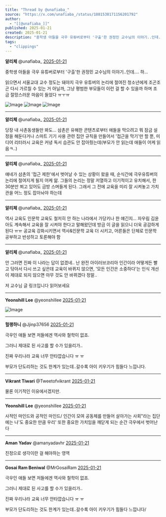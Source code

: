 ```yaml
---
title: "Thread by @unafiaba_"
source: "https://x.com/unafiaba_/status/1881538171156201792"
author:
  - "[[@unafiaba_]]"
published: 2025-01-21
created: 2025-01-21
description: "중학생 아들을 극우 유튜버로부터 '구출'한 권정민 교수님의 이야기..인데.... 하... 읽으면서 서울교대 교수 정도는 돼야지 극우 유튜버의 논리에 절여진 청소년에게 조곤조곤 다시 가르칠 수 있는 거 아닐까, 그냥 평범한 부모들이 이런 걸 할 수 있을"
tags:
  - "clippings"
---
```

**알리체** @unafiaba\_ [2025-01-21](https://x.com/unafiaba_/status/1881538171156201792)

중학생 아들을 극우 유튜버로부터 '구출'한 권정민 교수님의 이야기..인데.... 하...

읽으면서 서울교대 교수 정도는 돼야지 극우 유튜버의 논리에 절여진 청소년에게 조곤조곤 다시 가르칠 수 있는 거 아닐까, 그냥 평범한 부모들이 이런 걸 할 수 있을까 하며 조금 절망스러운 마음이 들었다 ㅠㅜㅠ

![Image](https://pbs.twimg.com/media/GhyQYNgaQAAfpr5?format=png&name=large) ![Image](https://pbs.twimg.com/media/GhyQyLRagAAA2VM?format=png&name=large) ![Image](https://pbs.twimg.com/media/GhyQ4mGbsAAedce?format=png&name=large)

---

**알리체** @unafiaba\_ [2025-01-21](https://x.com/unafiaba_/status/1881538765640159598)

당장 내 사촌동생들만 봐도... 삼촌은 유해한 콘텐츠로부터 애들을 막으려고 뭐 잠금 설정을 해둔다거나 스마트 기기 사용 관련 집안 규칙을 만들어서 '접근을 막기'만 할 뿐, 미디어 리터러시 교육은 커녕 독서 습관도 안 잡아줬는데(부모가 안 읽는데 애들이 어케 읽음ㅋ..)

---

**알리체** @unafiaba\_ [2025-01-21](https://x.com/unafiaba_/status/1881540599444303956)

얘네가 삼촌의 '접근 제한'에서 벗어날 수 있는 상황이 왔을 때, 순식간에 극우유튜버의 논리에 절여지게 될지 어케 앎. 그들의 논리는 정말 저열하고 이기적이고 유치해서, 한 30분만 쬐고 있어도 금방 스며들게 된다. 그래서 그 전에 교육을 미리 잘 시켜놓고 가치관을 어느 정도 잡아놔야 하는데

---

**알리체** @unafiaba\_ [2025-01-21](https://x.com/unafiaba_/status/1881541160516337986)

역사 교육도 인문학 교육도 철저히 안 하는 나라에서 가당키나 한 얘긴지... 자우림 김윤아도 계속해서 교육을 잘 시켜야 한다고 말해왔던데 방금 이 글을 읽으니 더욱 공감하게 된다 ㅠㅠ 공교육 강화시키면서 역사&인문학 교육 더 시키고, 어른들은 단체로 인문학 공부하고 반성하고 토론해야 함

---

**알리체** @unafiaba\_ [2025-01-21](https://x.com/unafiaba_/status/1881541480487239867)

안 그러면 진짜 이 나라는 답이 없겠네.. 난 완전 아이러브코리아 인간이라 어떻게든 빨고 닦아서 다시 쓰고 싶은데 교육이 바뀌지 않으면, '모든 인간은 소중하다'는 인식 개선이 제대로 되지 않으면 아무 것도 안 바뀌겠다 정말..

저 교수님 글 링크입니다 읽어보세요

---

**Yeonshill Lee** @yeonshillee [2025-01-21](https://x.com/yeonshillee/status/1881567444558598503)

![Image](https://pbs.twimg.com/media/Ghyrno1aoAATh2c?format=jpg&name=large)

---

**헐랭하니** @Jjinp37656 [2025-01-21](https://x.com/Jjinp37656/status/1881577732834021471)

극우인 애들 보면 저들에겐 역사와 철학이 없죠.

그러니 제대로 된 사고를 할 수가 있을리가..

진짜 우리나라 교육 너무 안타깝습니다 ㅠ ㅠ

부모가 단도리하는 것도 한계가 있는데..갈수록 아이 키우기가 힘들다 느낍니다.

---

**Vikrant Tiwari** @Tweetofvikrant [2025-01-21](https://x.com/Tweetofvikrant/status/1881582177340801084)

물론 이기적인 이유에서겠지만.

---

**Yeonshill Lee** @yeonshillee [2025-01-21](https://x.com/yeonshillee/status/1881566473451340061)

사적인 마인드와 공적인 마인드/ 인간이 모여 공동체를 만들어 살아가는 사회"라는 집단에는 나'도 중요한 만큼 우리' 또한 중요한 가치임을 깨닫게 되는 순간 극우에서 벗어난다

---

**Aman Yadav** @amanyadavhr [2025-01-21](https://x.com/amanyadavhr/status/1881581414313062629)

진정으로 생각이란 걸 해야하는 영역

---

**Gosai Ram Beniwal** @MrGosaiRam [2025-01-21](https://x.com/MrGosaiRam/status/1881581573256225212)

극우인 애들 보면 저들에겐 역사와 철학이 없죠.

그러니 제대로 된 사고를 할 수가 있을리가..

진짜 우리나라 교육 너무 안타깝습니다 ㅠ ㅠ

부모가 단도리하는 것도 한계가 있는데..갈수록 아이 키우기가 힘들다 느낍니다/